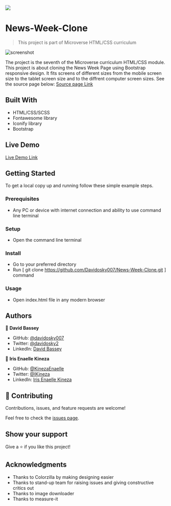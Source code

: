 
![](https://img.shields.io/badge/Microverse-blueviolet)

 # News-Week-Clone

> This project is part of Microverse HTML/CSS curriculum

![screenshot](./assets/images/project-shoot.jpg)

The project is the seventh of the Microverse curriculum HTML/CSS module.
This project is about cloning the News Week Page using Bootstrap responsive design.
It fits screens of different sizes from the mobile screen size to the tablet screen size and to the diffrent computer screen sizes.
See the source page below:
[Source page Link](https://www.newsweek.com/)

## Built With

- HTML/CSS/SCSS
- Fontawesome library
- Iconify library
- Bootstrap
## Live Demo

[Live Demo Link](https://davidosky007.github.io/News-Week-Clone/)

## Getting Started

To get a local copy up and running follow these simple example steps.

### Prerequisites

- Any PC or device with internet connection and ability to use command line terminal

### Setup

- Open the command line terminal

### Install

- Go to your preferred directory
- Run [ git clone https://github.com/Davidosky007/News-Week-Clone.git ] command

### Usage

- Open index.html file in any modern browser


## Authors

👤 **David Bassey**

- GitHub: [@davidosky007](https://github.com/davidosky007)
- Twitter: [@davidosky2](https://twitter.com/Davidosky2)
- LinkedIn:  [David Bassey](https://www.linkedin.com/in/david-bassey-2b9671199/)

👤 **Iris Enaelle Kineza**

- GitHub: [@KinezaEnaelle](https://github.com/KinezaEnaelle)
- Twitter: [@IKineza](https://twitter.com/IKineza)
- LinkedIn: [Iris Enaelle Kineza](https://www.linkedin.com/in/iris-enaelle-kineza-25a676187/)

## 🤝 Contributing

Contributions, issues, and feature requests are welcome!

Feel free to check the [issues page](https://github.com/Davidosky007/News-Week-Clone/issues).

## Show your support

Give a ⭐️ if you like this project!

## Acknowledgments

- Thanks to Colorzilla by making designing easier
- Thanks to stand-up team for raising issues and giving constructive critics out
- Thanks to image downloader
- Thanks to measure-it

